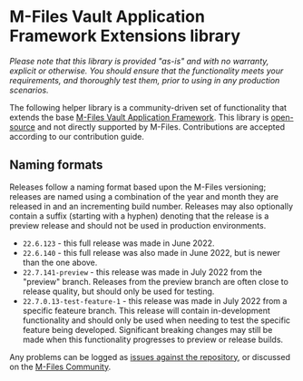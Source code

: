﻿# M-Files Vault Application Framework Extensions library

*Please note that this library is provided "as-is" and with no warranty, explicit or otherwise. You should ensure that the functionality meets your requirements, and thoroughly test them, prior to using in any production scenarios.*

The following helper library is a community-driven set of functionality that extends the base [M-Files Vault Application Framework](https://developer.m-files.com/Frameworks/Vault-Application-Framework/). This library is [open-source](https://github.com/M-Files/VAF.Extensions.Community) and not directly supported by M-Files. Contributions are accepted according to our contribution guide.

## Naming formats

Releases follow a naming format based upon the M-Files versioning; releases are named using a combination of the year and month they are released in and an incrementing build number.  Releases may also optionally contain a suffix (starting with a hyphen) denoting that the release is a preview release and should not be used in production environments.

 * `22.6.123` - this full release was made in June 2022.
 * `22.6.140` - this full release was also made in June 2022, but is newer than the one above.
 * `22.7.141-preview` - this release was made in July 2022 from the "preview" branch.  Releases from the preview branch are often close to release quality, but should only be used for testing.
 * `22.7.0.13-test-feature-1` - this release was made in July 2022 from a specific feateure branch.  This release will contain in-development functionality and should only be used when needing to test the specific feature being developed.  Significant breaking changes may still be made when this functionality progresses to preview or release builds.

 Any problems can be logged as [issues against the repository](https://github.com/M-Files/VAF.Extensions.Community/issues), or discussed on the [M-Files Community](https://community.m-files.com).

